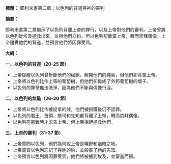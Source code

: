 **標題：** 耶利米書第二章：以色列的背道與神的審判

**摘要：**

耶利米書第二章揭示了以色列背離上帝的罪行，以及上帝對他們的審判。上帝曾將以色列從埃及拯救出來，並與他們立約，但以色列卻離棄上帝，轉而崇拜偶像。上帝譴責他們的背道，並預言他們將因罪受罰。

**大綱：**

**一、以色列的背道（20-25 節）**
* 上帝提醒以色列曾折斷他們的枷鎖，解開他們的繩索，但他們卻背棄上帝。
* 上帝將以色列比作上等的葡萄樹，但他們卻變成了外邦葡萄樹的壞子。
* 以色列的罪孽無法洗淨，因為他們不斷與偶像行淫。

**二、以色列的無恥（26-30 節）**
* 上帝將以色列比作被捉拿的賊，他們被抓獲後仍不認罪。
* 以色列的君王、首領、祭司和先知都背離了上帝，轉而崇拜偶像。
* 以色列在患難時才求告上帝，但上帝拒絕拯救他們。

**三、上帝的審判（31-37 節）**
* 上帝質問以色列，他們為何說上帝是曠野和幽暗之地。
* 上帝譴責以色列忘記了與祂的約，並殺害了祂的先知。
* 上帝預言以色列將因罪受罰，他們將被擄到埃及，並蒙羞而歸。